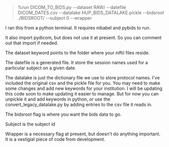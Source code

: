 > %run DICOM_TO_BIDS.py --dataset RAW/ --datefile DICOM_DATES.csv --datalake HUP_BIDS_DATALAKE.pickle --bidsroot ./BIDSROOT/ --subject 0 --wrapper

I ran this from a python terminal. It requires nibabel and pybids to run.

It also import pydicom, but does not use it at present. So you can comment out that import if needed.

The dataset keyword points to the folder where your niftii files reside.

The datefile is a generated file. It store the session names used for a particular subject on a given date. 

The datalake is just the dictionary file we use to store protocol names. I've included the original csv and the pickle file for you. You may need to make some changes and add new keywords for your institution. I will be updating this code soon 
to make updating it easier to manage. But for now you can unpickle it and add keywords in python, or use the convert_legacy_datalake.py by adding entries to the csv file it reads in. 

The bidsroot flag is where you want the bids data to go.

Subject is the subject id

Wrapper is a necessary flag at present, but doesn't do anything important. It is a vestigial piece of code from development.
